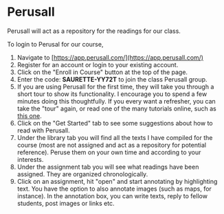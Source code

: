 # Perusall

Perusall will act as a repository for the readings for our class.

To login to Perusal for our course,

1. Navigate to [https://app.perusall.com/](https://app.perusall.com/)​
2. Register for an account or login to your existing account.
3. Click on the "Enroll in Course" button at the top of the page.&#x20;
4. Enter the code: **SAURETTE-YY72T** to join the class Perusall group.
5. If you are using Perusall for the first time, they will take you through a short tour to show its functionality. I encourage you to spend a few minutes doing this thoughtfully. If you every want a refresher, you can take the "tour" again, or read one of the many tutorials online, such as [this one](https://www.bates.edu/curricular-research-computing/lyceum-tutorials/perusall/adding-annotations/).&#x20;
6. Click on the "Get Started" tab to see some suggestions about how to read with Perusall.
7. Under the library tab you will find all the texts I have compiled for the course (most are not assigned and act as a repository for potential reference). Peruse them on your own time and according to your interests.&#x20;
8. Under the assignment tab you will see what readings have been assigned. They are organized chronologically.&#x20;
9. Click on an assignment, hit "open" and start annotating by highlighting text. You have the option to also annotate images (such as maps, for instance). In the annotation box, you can write texts, reply to fellow students, post images or links etc.&#x20;
